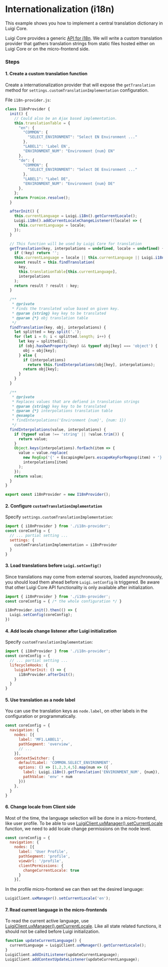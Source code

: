 <!-- meta
{
  "node": {
    "label": "I18n",
    "category": {
      "label": "Luigi Core",
      "collapsible": true
    },
    "metaData": {
      "categoryPosition": 2,
      "position": 4
    }
  }
}
meta -->

# Internationalization (i18n)

This example shows you how to implement a central translation dictionary in Luigi Core.

Luigi Core provides a generic [API for i18n](luigi-core-api.md#luigii18n). We will write a custom translation provider that gathers translation strings from static files hosted either on Luigi Core or on the micro-frontend side.

### Steps

#### 1. Create a custom translation function

Create a internationalization provider that will expose the `getTranslation` method for `settings.customTranslationImplementation` configuration.

File `i18n-provider.js`:
```javascript
class I18nProvider {
  init() {
    // Could also be an Ajax based implementation.
    this.translationTable = {
      "en": {
        "COMMON": {
          "SELECT_ENVIRONMENT": "Select EN Environment ..."
        },
        "LABEL1": 'Label EN',
        "ENVIRONMENT_NUM": "Environment {num} EN"
      },
      "de": {
        "COMMON": {
          "SELECT_ENVIRONMENT": "Select DE Environment ..."
        },
        "LABEL1": "Label DE",
        "ENVIRONMENT_NUM": "Environment {num} DE"
      },
    };
    return Promise.resolve();
  }

  afterInit() {
    this.currentLanguage = Luigi.i18n().getCurrentLocale();
    Luigi.i18n().addCurrentLocaleChangeListener((locale) => {
      this.currentLanguage = locale;
    });
  }

  // This function will be used by Luigi Core for translation
  getTranslation(key, interpolations = undefined, locale = undefined) {
    if (!key) return '';
    this.currentLanguage = locale || this.currentLanguage || Luigi.i18n().getCurrentLocale();
    const result = this.findTranslation(
      key,
      this.translationTable[this.currentLanguage],
      interpolations
    );
    return result ? result : key;
  }

  /**
   * @private
   * Finds the translated value based on given key.
   * @param {string} key key to be translated
   * @param {*} obj translation table
   */
  findTranslation(key, obj, interpolations) {
    let splitted = key.split('.');
    for (let i = 0; i < splitted.length; i++) {
      let key = splitted[i];
      if (obj.hasOwnProperty(key) && typeof obj[key] === 'object') {
        obj = obj[key];
      } else {
        if (interpolations)
          return this.findInterpolations(obj[key], interpolations);
        return obj[key];
      }
    }
  }

  /**
   * @private
   * Replaces values that are defiend in translation strings
   * @param {string} key key to be translated
   * @param {*} interpolations translation table
   * @example
   * findInterpolations('Environment {num}', {num: 1})
   */
  findInterpolations(value, interpolations) {
    if (typeof value !== 'string' || !value.trim()) {
      return value;
    }
    Object.keys(interpolations).forEach(item => {
      value = value.replace(
        new RegExp('{' + EscapingHelpers.escapeKeyForRegexp(item) + '}', 'gi'),
        interpolations[item]
      );
    });
    return value;
  }
}

export const i18nProvider = new I18nProvider();
```

#### 2. Configure `customTranslationImplementation`

Specify `settings.customTranslationImplementation`:

```javascript
import { i18nProvider } from './i18n-provider';
const coreConfig = {
  // ... partial setting ...
  settings: {
    customTranslationImplementation = i18nProvider
  }
}
```

#### 3. Load translations before `Luigi.setConfig()`

Since translations may come from external sources, loaded asynchronously, you should load them ahead before `Luigi.setConfig` is triggered. Be aware that other Luigi Core API functionality is only available after initialization.

```javascript
import { i18nProvider } from './i18n-provider';
const coreConfig = { /* the whole configuration */ }

i18nProvider.init().then(() => {
  Luigi.setConfig(coreConfig);
})
```

#### 4. Add locale change listener after Luigi initialization

Specify `customTranslationImplementation`:

```javascript
import { i18nProvider } from './i18n-provider';
const coreConfig = {
  // ... partial setting ...
  lifecycleHooks: {
    luigiAfterInit: () => {
      i18nProvider.afterInit();
    }
  }
}
```

#### 5. Use translation as a node label

You can use the translation keys as `node.label`, on other labels in the configuration or programmatically.

```javascript
const coreConfig = {
  navigation: {
    nodes: [{
      label: 'MF1.LABEL1',
      pathSegment: 'overview',
      // ...
    }],
    contextSwitcher: {
      defaultLabel: 'COMMON.SELECT_ENVIRONMENT',
      options: () => [1,2,3,4,5].map(num => ({
        label: Luigi.i18n().getTranslation('ENVIRONMENT_NUM', {num}),
        pathValue: 'env' + num
      }))
    },
  }
}
```

#### 6. Change locale from Client side

Most of the time, the language selection will be done in a micro-frontend, like user profile. 
To be able to use [LuigiClient.uxManager().setCurrentLocale](luigi-client-api.md#setcurrentlocale) function, we need to add locale change permissions on the node level.

```javascript
const coreConfig = {
  navigation: {
    nodes: [{
      label: 'User Profile',
      pathSegment: 'profile',
      viewUrl: '/profile',
      clientPermissions: {
        changeCurrentLocale: true
      }
    }],
```

In the profile micro-frontend we can then set the desired language:
```javascript
LuigiClient.uxManager().setCurrentLocale('en');
```

#### 7. Read current language in the micro-frontends

To read the current active language, use [LuigiClient.uxManager().getCurrentLocale](luigi-client-api.md#getcurrentlocale). Like all state related functions, it should not be called before Luigi initialization.

```javascript
function updateCurrentLanguage() {
  currentLanguage = LuigiClient.uxManager().getCurrentLocale();
}
LuigiClient.addInitListener(updateCurrentLanguage);
LuigiClient.addContextUpdateListener(updateCurrentLanguage);
```

<!-- accordion:end -->
